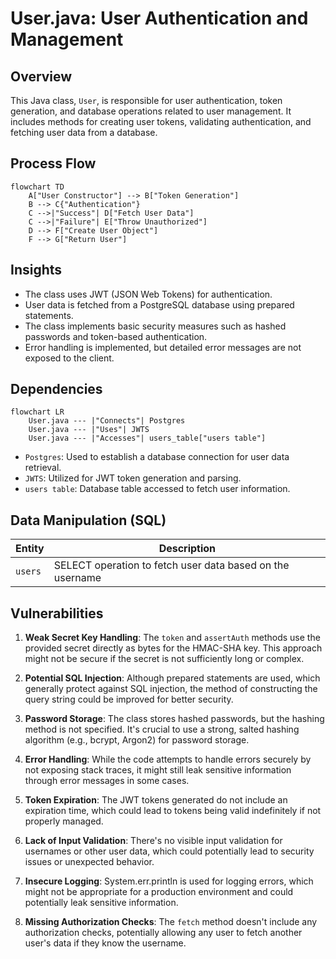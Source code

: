 # User.java: User Authentication and Management

## Overview

This Java class, `User`, is responsible for user authentication, token generation, and database operations related to user management. It includes methods for creating user tokens, validating authentication, and fetching user data from a database.

## Process Flow

```mermaid
flowchart TD
    A["User Constructor"] --> B["Token Generation"]
    B --> C{"Authentication"}
    C -->|"Success"| D["Fetch User Data"]
    C -->|"Failure"| E["Throw Unauthorized"]
    D --> F["Create User Object"]
    F --> G["Return User"]
```

## Insights

- The class uses JWT (JSON Web Tokens) for authentication.
- User data is fetched from a PostgreSQL database using prepared statements.
- The class implements basic security measures such as hashed passwords and token-based authentication.
- Error handling is implemented, but detailed error messages are not exposed to the client.

## Dependencies

```mermaid
flowchart LR
    User.java --- |"Connects"| Postgres
    User.java --- |"Uses"| JWTS
    User.java --- |"Accesses"| users_table["users table"]
```

- `Postgres`: Used to establish a database connection for user data retrieval.
- `JWTS`: Utilized for JWT token generation and parsing.
- `users table`: Database table accessed to fetch user information.

## Data Manipulation (SQL)

| Entity | Description |
|--------|-------------|
| `users` | SELECT operation to fetch user data based on the username |

## Vulnerabilities

1. **Weak Secret Key Handling**: The `token` and `assertAuth` methods use the provided secret directly as bytes for the HMAC-SHA key. This approach might not be secure if the secret is not sufficiently long or complex.

2. **Potential SQL Injection**: Although prepared statements are used, which generally protect against SQL injection, the method of constructing the query string could be improved for better security.

3. **Password Storage**: The class stores hashed passwords, but the hashing method is not specified. It's crucial to use a strong, salted hashing algorithm (e.g., bcrypt, Argon2) for password storage.

4. **Error Handling**: While the code attempts to handle errors securely by not exposing stack traces, it might still leak sensitive information through error messages in some cases.

5. **Token Expiration**: The JWT tokens generated do not include an expiration time, which could lead to tokens being valid indefinitely if not properly managed.

6. **Lack of Input Validation**: There's no visible input validation for usernames or other user data, which could potentially lead to security issues or unexpected behavior.

7. **Insecure Logging**: System.err.println is used for logging errors, which might not be appropriate for a production environment and could potentially leak sensitive information.

8. **Missing Authorization Checks**: The `fetch` method doesn't include any authorization checks, potentially allowing any user to fetch another user's data if they know the username.
